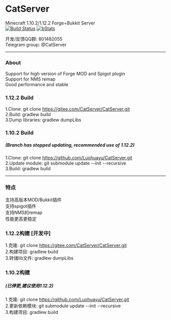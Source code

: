 # CatServer
Minecraft 1.10.2/1.12.2 Forge+Bukkit Server <br>
[![Build Status](http://ci.komi.moe:2333/job/CatServer-1.12/badge/icon)](http://ci.komi.moe:2333/job/CatServer-1.12)
[![bStats](https://img.shields.io/badge/bStats-CatServer-green.svg?style=flat)](https://bstats.org/plugin/bukkit/CatServer)

开发/反馈QQ群: 801482055<br>
Telegram group: @CatServer
- - -
### About
Support for high version of Forge MOD and Spigot plugin<br>
Support for NMS remap<br>
Good performance and stable<br>

### 1.12.2 Build
1.Clone: git clone https://gitee.com/CatServer/CatServer.git<br>
2.Build: gradlew build<br>
3.Dump libraries: gradlew dumpLibs

### 1.10.2 Build
##### (Branch has stopped updating, recommended use of 1.12.2)<br>
1.Clone: git clone https://github.com/Luohuayu/CatServer.git<br>
2.Update module: git submodule update --init --recursive<br>
3.Build: gradlew build<br>
- - -
### 特点
支持高版本MOD/Bukkit插件<br>
支持spigot插件<br>
支持NMS的remap<br>
性能更高更稳定<br>

### 1.12.2构建 [开发中]
1.克隆: git clone https://gitee.com/CatServer/CatServer.git<br>
2.构建项目: gradlew build<br>
3.转储lib文件: gradlew dumpLibs

### 1.10.2构建
##### (已停更,建议使用1.12.2) <br>
1.克隆: git clone https://github.com/Luohuayu/CatServer.git<br>
2.更新依赖模块: git submodule update --init --recursive<br>
3.构建项目: gradlew build<br>

